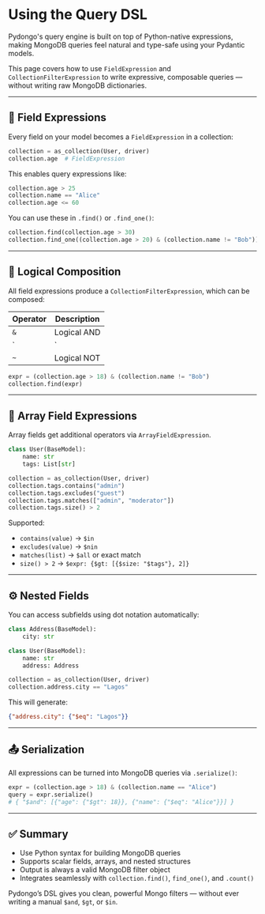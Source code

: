 # Using the Query DSL

Pydongo's query engine is built on top of Python-native expressions, making MongoDB queries feel natural and type-safe using your Pydantic models.

This page covers how to use `FieldExpression` and `CollectionFilterExpression` to write expressive, composable queries — without writing raw MongoDB dictionaries.

---

## 📐 Field Expressions

Every field on your model becomes a `FieldExpression` in a collection:

```python
collection = as_collection(User, driver)
collection.age  # FieldExpression
```

This enables query expressions like:

```python
collection.age > 25
collection.name == "Alice"
collection.age <= 60
```

You can use these in `.find()` or `.find_one()`:

```python
collection.find(collection.age > 30)
collection.find_one((collection.age > 20) & (collection.name != "Bob"))
```

---

## 🔁 Logical Composition

All field expressions produce a `CollectionFilterExpression`, which can be composed:

| Operator | Description |
|----------|-------------|
| `&` | Logical AND |
| `|` | Logical OR |
| `~` | Logical NOT |

```python
expr = (collection.age > 18) & (collection.name != "Bob")
collection.find(expr)
```

---

## 📌 Array Field Expressions

Array fields get additional operators via `ArrayFieldExpression`.

```python
class User(BaseModel):
    name: str
    tags: List[str]

collection = as_collection(User, driver)
collection.tags.contains("admin")
collection.tags.excludes("guest")
collection.tags.matches(["admin", "moderator"])
collection.tags.size() > 2
```

Supported:
- `contains(value)` → `$in`
- `excludes(value)` → `$nin`
- `matches(list)` → `$all` or exact match
- `size() > 2` → `$expr: {$gt: [{$size: "$tags"}, 2]}`

---

## ⚙️ Nested Fields

You can access subfields using dot notation automatically:

```python
class Address(BaseModel):
    city: str

class User(BaseModel):
    name: str
    address: Address

collection = as_collection(User, driver)
collection.address.city == "Lagos"
```

This will generate:
```json
{"address.city": {"$eq": "Lagos"}}
```

---

## 📤 Serialization

All expressions can be turned into MongoDB queries via `.serialize()`:

```python
expr = (collection.age > 18) & (collection.name == "Alice")
query = expr.serialize()
# { "$and": [{"age": {"$gt": 18}}, {"name": {"$eq": "Alice"}}] }
```

---

## ✅ Summary

- Use Python syntax for building MongoDB queries
- Supports scalar fields, arrays, and nested structures
- Output is always a valid MongoDB filter object
- Integrates seamlessly with `collection.find()`, `find_one()`, and `.count()`

Pydongo’s DSL gives you clean, powerful Mongo filters — without ever writing a manual `$and`, `$gt`, or `$in`.